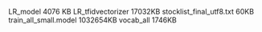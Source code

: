 LR_model	4076 KB
LR_tfidvectorizer	17032KB
stocklist_final_utf8.txt	60KB
train_all_small.model	1032654KB
vocab_all	1746KB